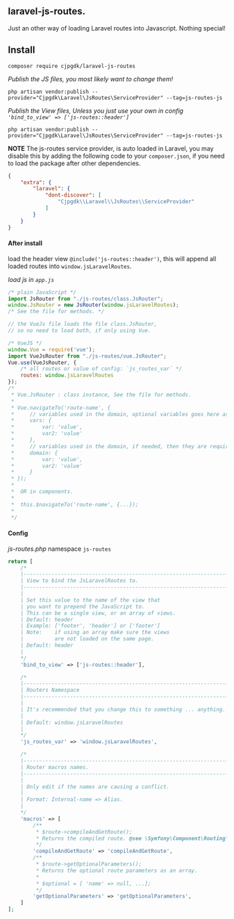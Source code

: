 ## laravel-js-routes.
Just an other way of loading Laravel routes into Javascript.
Nothing special!

## Install

`composer require cjpgdk/laravel-js-routes`

*Publish the JS files, you most likely want to change them!*

`php artisan vendor:publish --provider="Cjpgdk\Laravel\JsRoutes\ServiceProvider" --tag=js-routes-js`


*Publish the View files, Unless you just use your own in config `'bind_to_view' => ['js-routes::header']`*

`php artisan vendor:publish --provider="Cjpgdk\Laravel\JsRoutes\ServiceProvider" --tag=js-routes-js`


**NOTE** The js-routes service provider, is auto loaded in Laravel, you may disable this by adding the following code to your `composer.json`, if you need to load the package after other dependencies.

```json
{
    "extra": {
        "laravel": {
            "dont-discover": [
                "Cjpgdk\\Laravel\\JsRoutes\\ServiceProvider"
            ]
        }
    }
}
```


#### After install
load the header view `@include('js-routes::header')`, this will append all loaded routes 
into `window.jsLaravelRoutes`.

*load js in `app.js`* 

```javascript
/* plain JavaScript */
import JsRouter from "./js-routes/class.JsRouter";
window.JsRouter = new JsRouter(window.jsLaravelRoutes);
/* See the file for methods. */

// the VueJs file loads the file class.JsRouter, 
// so no need to load both, if only using Vue.

/* VueJS */
window.Vue = require('vue');
import VueJsRouter from "./js-routes/vue.JsRouter";
Vue.use(VueJsRouter, { 
    /* all routes or value of config: `js_routes_var` */
    routes: window.jsLaravelRoutes
});
/*
 * Vue.JsRouter : class instance, See the file for methods.
 * 
 * Vue.navigateTo('route-name', {
 *     // variables used in the domain, optional variables goes here as well.
 *     vars: {
 *         var: 'value',
 *         var2: 'value'
 *     },
 *     // variables used in the domain, if needed, then they are required.
 *     domain: {
 *         var: 'value',
 *         var2: 'value'
 *     }
 * });
 * 
 *  OR in components.
 * 
 *  this.$navigateTo('route-name', {...});
 *
 */

```


#### Config
*js-routes.php* namespace `js-routes`

```php
return [
    /*
    |--------------------------------------------------------------------------
    | View to bind the JsLaravelRoutes to.
    |--------------------------------------------------------------------------
    |
    | Set this value to the name of the view that
    | you want to prepend the JavaScript to.
    | This can be a single view, or an array of views.
    | Default: header
    | Example: ['footer', 'header'] or ['footer']
    | Note:    if using an array make sure the views
    |          are not loaded on the same page.
    | Default: header
    |
    */
    'bind_to_view' => ['js-routes::header'],

    /*
    |--------------------------------------------------------------------------
    | Routers Namespace
    |--------------------------------------------------------------------------
    |
    | It's recommended that you change this to something ... anything.
    |
    | Default: window.jsLaravelRoutes
    |
    */
    'js_routes_var' => 'window.jsLaravelRoutes',

    /*
    |--------------------------------------------------------------------------
    | Router macros names.
    |--------------------------------------------------------------------------
    |
    | Only edit if the names are causing a conflict.
    |
    | Format: Internal-name => Alias.
    |
    */
    'macros' => [
        /**
         * $route->compileAndGetRoute();
         * Returns the compiled route. @see \Symfony\Component\Routing\CompiledRoute
         */
        'compileAndGetRoute' => 'compileAndGetRoute',
        /**
         * $route->getOptionalParameters();
         * Returns the optional route parameters as an array.
         *
         * $optional = [ 'name' => null, ...];
         */
        'getOptionalParameters' => 'getOptionalParameters',
    ]
];
```
